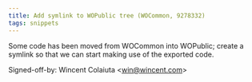```yaml
---
title: Add symlink to WOPublic tree (WOCommon, 9278332)
tags: snippets
---
```


Some code has been moved from WOCommon into WOPublic; create a symlink so that we can start making use of the exported code.

Signed-off-by: Wincent Colaiuta &lt;win@wincent.com&gt;
